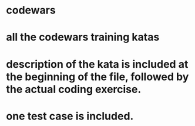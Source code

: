 # codewars
# all the codewars training katas
# description of the kata is included at the beginning of the file, followed by the actual coding exercise.
# one test case is included.
